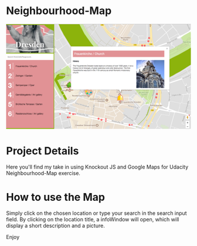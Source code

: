 # Neighbourhood-Map
![alt tag](https://raw.githubusercontent.com/LauraHesse/Neighbourhood-Map/master/Screen%20Shot%202017-07-10%20at%2017.27.07.png)

# Project Details
Here you'll find my take in using Knockout JS and Google Maps for Udacity Neighbourhood-Map exercise.

# How to use the Map
Simply click on the chosen location or type your search in the search input field. By clicking on the location title, a infoWindow will open, which will display a short description and a picture. 

Enjoy 
